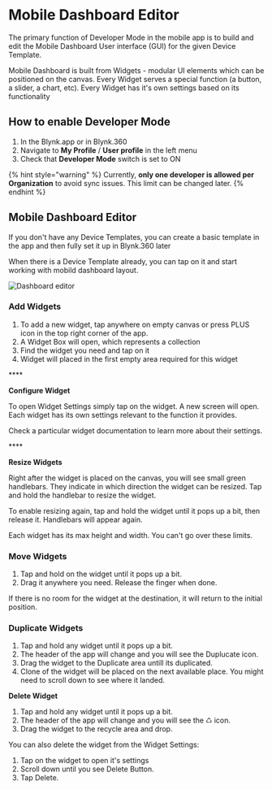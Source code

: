# Mobile Dashboard Editor

The primary function of Developer Mode in the mobile app is to build and edit the Mobile Dashboard User interface \(GUI\) for the given Device Template.

Mobile Dashboard is built from Widgets - modular UI elements which can be positioned on the canvas. Every Widget serves a special function \(a button, a slider, a chart, etc\). Every Widget has it's own settings based on its functionality

## **How to enable Developer Mode**

1. In the Blynk.app or in Blynk.360
2. Navigate to **My Profile** / **User profile** in the left menu
3. Check that **Developer Mode** switch is set to ON

{% hint style="warning" %}
Currently, **only one developer is allowed per Organization** to avoid sync issues. This limit can be changed later.
{% endhint %}

## Mobile Dashboard Editor

If you don't have any Device Templates, you can create a basic template in the app and then fully set it up in Blynk.360 later

When there is a Device Template already, you can tap on it and start working with mobild dashboard layout.

![Dashboard editor](https://user-images.githubusercontent.com/72790181/119659720-1cc3ba00-be37-11eb-9332-0f4b7359a757.png)

### **Add Widgets**

1. To add a new widget, tap anywhere on empty canvas or press PLUS icon in the top right corner of the app.
2. A Widget Box will open, which represents a collection
3. Find the widget you need and tap on it
4. Widget will placed in the first empty area required for this widget

\*\*\*\*

**Configure Widget**

To open Widget Settings simply tap on the widget. A new screen will open. Each widget has its own settings relevant to the function it provides.

Check a particular widget documentation to learn more about their settings.

\*\*\*\*

**Resize Widgets**

Right after the widget is placed on the canvas, you will see small green handlebars. They indicate in which direction the widget can be resized. Tap and hold the handlebar to resize the widget.

To enable resizing again, tap and hold the widget until it pops up a bit, then release it. Handlebars will appear again.

Each widget has its max height and width. You can't go over these limits.

### Move Widgets

1. Tap and hold on the widget until it pops up a bit. 
2. Drag it anywhere you need. Release the finger when done.

If there is no room for the widget at the destination, it will return to the initial position.

### Duplicate Widgets

1. Tap and hold any widget until it pops up a bit. 
2. The header of the app will change and you will see the Duplucate icon. 
3. Drag the widget to the Duplicate area untill its duplicated. 
4. Clone of the widget will be placed on the next available place. You might need to scroll down to see where it landed.

**Delete Widget**

1. Tap and hold any widget until it pops up a bit. 
2. The header of the app will change and you will see the ♺ icon. 
3. Drag the widget to the recycle area and drop.  

You can also delete the widget from the Widget Settings:

1. Tap on the widget to open it's settings
2. Scroll down until you see Delete Button.
3. Tap Delete.

